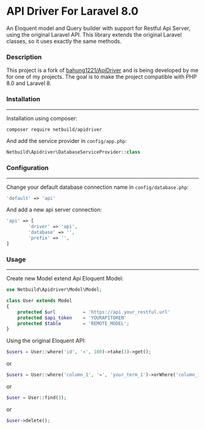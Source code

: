 # API Driver For Laravel 8.0

An Eloquent model and Query builder with support for Restful Api Server, using the original Laravel API. This library extends the original Laravel classes, so it uses exactly the same methods.

### Description

This project is a fork of [bahung1221/ApiDriver](https://github.com/bahung1221/ApiDriver) and is being developed by me for one of my projects. The goal is to make the project compatible with PHP 8.0 and Laravel 8.

### Installation
---------------
Installation using composer:
```bash
composer require netbuild/apidriver
```

And add the service provider in `config/app.php`:
```php
Netbuild\Apidriver\DatabaseServiceProvider::class
```

### Configuration
----------------
Change your default database connection name in `config/database.php`:

```php
'default' => 'api'
```

And add a new api server connection:

```php
'api' => [
        'driver' => 'api',
        'database' => '',
        'prefix' => '',
]
```

### Usage
--------

Create new Model extend Api Eloquent Model:

```php
use Netbuild\Apidriver\Model\Model;

class User extends Model
{
	protected $url 			= 'https://api.your_restful.url'
	protected $api_token	= 'YOURAPITOKEN'
	protected $table 		= 'REMOTE_MODEL';
}
```

Using the original Eloquent API:

```php
$users = User::where('id', '<', 100)->take(3)->get();
```

or

```php
$users = User::where('column_1', '=', 'your_term_1')->orWhere('column_1', '=', 'your_term_2')->take(3)->get();
```

or

```php
$user = User::find(3);
```

or

```php
$user->delete();
```
